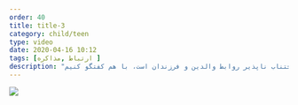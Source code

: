 ```yaml
---
order: 40
title: title-3
category: child/teen
type: video
date: 2020-04-16 10:12
tags: [ارتباط ,مذاکره ]
description: "اختلاف نظر، بخش اجتناب ناپذیر روابط والدین و فرزندان است، با هم کفتگو کنیم"
---
```


[![](../../static/images/negotiation-cover.webp)](../../static/videos/negotiation.mp4)